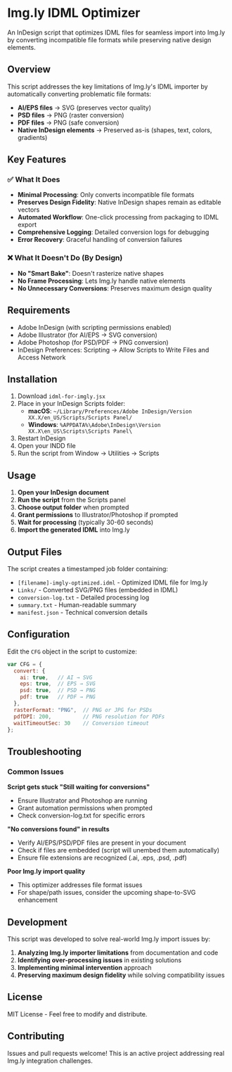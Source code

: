 # Img.ly IDML Optimizer

An InDesign script that optimizes IDML files for seamless import into Img.ly by converting incompatible file formats while preserving native design elements.

## Overview

This script addresses the key limitations of Img.ly's IDML importer by automatically converting problematic file formats:

- **AI/EPS files** → SVG (preserves vector quality)
- **PSD files** → PNG (raster conversion)
- **PDF files** → PNG (safe conversion)
- **Native InDesign elements** → Preserved as-is (shapes, text, colors, gradients)

## Key Features

### ✅ What It Does
- **Minimal Processing**: Only converts incompatible file formats
- **Preserves Design Fidelity**: Native InDesign shapes remain as editable vectors
- **Automated Workflow**: One-click processing from packaging to IDML export
- **Comprehensive Logging**: Detailed conversion logs for debugging
- **Error Recovery**: Graceful handling of conversion failures

### ❌ What It Doesn't Do (By Design)
- **No "Smart Bake"**: Doesn't rasterize native shapes
- **No Frame Processing**: Lets Img.ly handle native elements
- **No Unnecessary Conversions**: Preserves maximum design quality

## Requirements

- Adobe InDesign (with scripting permissions enabled)
- Adobe Illustrator (for AI/EPS → SVG conversion)
- Adobe Photoshop (for PSD/PDF → PNG conversion)
- InDesign Preferences: Scripting → Allow Scripts to Write Files and Access Network

## Installation

1. Download `idml-for-imgly.jsx`
2. Place in your InDesign Scripts folder:
   - **macOS**: `~/Library/Preferences/Adobe InDesign/Version XX.X/en_US/Scripts/Scripts Panel/`
   - **Windows**: `%APPDATA%\Adobe\InDesign\Version XX.X\en_US\Scripts\Scripts Panel\`
3. Restart InDesign
4. Open your INDD file
5. Run the script from Window → Utilities → Scripts

## Usage

1. **Open your InDesign document**
2. **Run the script** from the Scripts panel
3. **Choose output folder** when prompted
4. **Grant permissions** to Illustrator/Photoshop if prompted
5. **Wait for processing** (typically 30-60 seconds)
6. **Import the generated IDML** into Img.ly

## Output Files

The script creates a timestamped job folder containing:

- `[filename]-imgly-optimized.idml` - Optimized IDML file for Img.ly
- `Links/` - Converted SVG/PNG files (embedded in IDML)
- `conversion-log.txt` - Detailed processing log
- `summary.txt` - Human-readable summary
- `manifest.json` - Technical conversion details

## Configuration

Edit the `CFG` object in the script to customize:

```javascript
var CFG = {
  convert: {
    ai: true,   // AI → SVG
    eps: true,  // EPS → SVG
    psd: true,  // PSD → PNG
    pdf: true   // PDF → PNG
  },
  rasterFormat: "PNG",  // PNG or JPG for PSDs
  pdfDPI: 200,          // PNG resolution for PDFs
  waitTimeoutSec: 30    // Conversion timeout
};
```

## Troubleshooting

### Common Issues

**Script gets stuck "Still waiting for conversions"**
- Ensure Illustrator and Photoshop are running
- Grant automation permissions when prompted
- Check conversion-log.txt for specific errors

**"No conversions found" in results**
- Verify AI/EPS/PSD/PDF files are present in your document
- Check if files are embedded (script will unembed them automatically)
- Ensure file extensions are recognized (.ai, .eps, .psd, .pdf)

**Poor Img.ly import quality**
- This optimizer addresses file format issues
- For shape/path issues, consider the upcoming shape-to-SVG enhancement

## Development

This script was developed to solve real-world Img.ly import issues by:

1. **Analyzing Img.ly importer limitations** from documentation and code
2. **Identifying over-processing issues** in existing solutions
3. **Implementing minimal intervention** approach
4. **Preserving maximum design fidelity** while solving compatibility issues

## License

MIT License - Feel free to modify and distribute.

## Contributing

Issues and pull requests welcome! This is an active project addressing real Img.ly integration challenges.